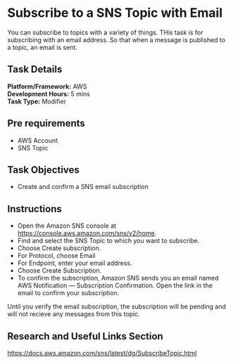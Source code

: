 # Subscribe to a SNS Topic with Email

You can subscribe to topics with a variety of things. THis task is for subscribing with an email address. 
So that when a message is published to a topic, an email is sent.
      
## Task Details  
**Platform/Framework:** AWS  
**Development Hours:** 5 mins  
**Task Type:** Modifier  
    
## Pre requirements
- AWS Account
- SNS Topic
 
## Task Objectives
- Create and confirm a SNS email subscription
 
## Instructions
- Open the Amazon SNS console at https://console.aws.amazon.com/sns/v2/home.
- Find and select the SNS Topic to which you want to subscribe.
- Choose Create subscription.
- For Protocol, choose Email
- For Endpoint, enter your email address.
- Choose Create Subscription.
- To confirm the subscription, Amazon SNS sends you an email named AWS Notification — Subscription Confirmation. 
Open the link in the email to confirm your subscription.

Until you verify the email subscription, the subscription will be pending and will not recieve any messages from this topic.

## Research and Useful Links Section
https://docs.aws.amazon.com/sns/latest/dg/SubscribeTopic.html
